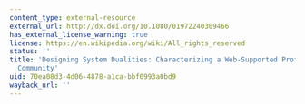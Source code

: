 ```yaml
---
content_type: external-resource
external_url: http://dx.doi.org/10.1080/01972240309466
has_external_license_warning: true
license: https://en.wikipedia.org/wiki/All_rights_reserved
status: ''
title: 'Designing System Dualities: Characterizing a Web-Supported Professional Development
  Community'
uid: 70ea08d3-4d06-4878-a1ca-bbf0993a0bd9
wayback_url: ''
---
```

